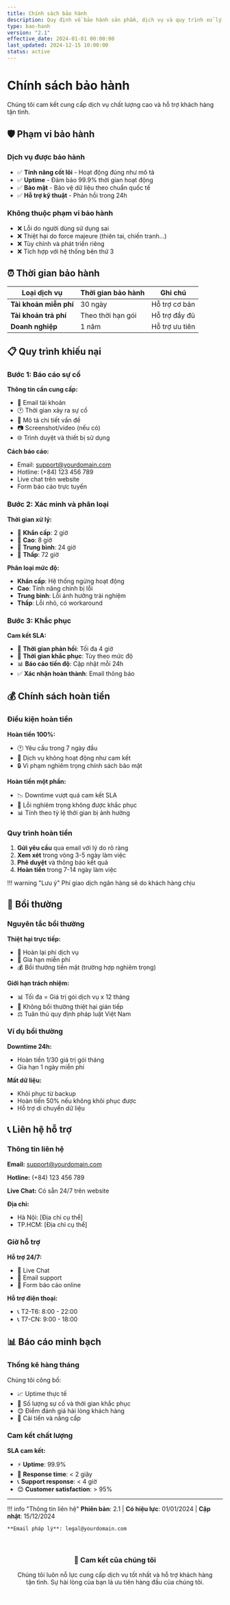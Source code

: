 ```yaml
---
title: Chính sách bảo hành
description: Quy định về bảo hành sản phẩm, dịch vụ và quy trình xử lý khiếu nại
type: bao-hanh
version: "2.1"
effective_date: 2024-01-01 00:00:00
last_updated: 2024-12-15 10:00:00
status: active
---
```


# Chính sách bảo hành

Chúng tôi cam kết cung cấp dịch vụ chất lượng cao và hỗ trợ khách hàng tận tình.

## 🛡️ Phạm vi bảo hành

### Dịch vụ được bảo hành

- ✅ **Tính năng cốt lõi** - Hoạt động đúng như mô tả
- ✅ **Uptime** - Đảm bảo 99.9% thời gian hoạt động
- ✅ **Bảo mật** - Bảo vệ dữ liệu theo chuẩn quốc tế
- ✅ **Hỗ trợ kỹ thuật** - Phản hồi trong 24h

### Không thuộc phạm vi bảo hành

- ❌ Lỗi do người dùng sử dụng sai
- ❌ Thiệt hại do force majeure (thiên tai, chiến tranh...)
- ❌ Tùy chỉnh và phát triển riêng
- ❌ Tích hợp với hệ thống bên thứ 3

## ⏰ Thời gian bảo hành

| Loại dịch vụ | Thời gian bảo hành | Ghi chú |
|--------------|-------------------|---------|
| **Tài khoản miễn phí** | 30 ngày | Hỗ trợ cơ bản |
| **Tài khoản trả phí** | Theo thời hạn gói | Hỗ trợ đầy đủ |
| **Doanh nghiệp** | 1 năm | Hỗ trợ ưu tiên |

## 📋 Quy trình khiếu nại

### Bước 1: Báo cáo sự cố

**Thông tin cần cung cấp:**
- 📧 Email tài khoản
- 🕐 Thời gian xảy ra sự cố
- 📝 Mô tả chi tiết vấn đề
- 📷 Screenshot/video (nếu có)
- 🌐 Trình duyệt và thiết bị sử dụng

**Cách báo cáo:**
- Email: support@yourdomain.com
- Hotline: (+84) 123 456 789
- Live chat trên website
- Form báo cáo trực tuyến

### Bước 2: Xác minh và phân loại

**Thời gian xử lý:**
- 🚨 **Khẩn cấp**: 2 giờ
- 🔸 **Cao**: 8 giờ  
- 🔹 **Trung bình**: 24 giờ
- 🔽 **Thấp**: 72 giờ

**Phân loại mức độ:**
- **Khẩn cấp**: Hệ thống ngừng hoạt động
- **Cao**: Tính năng chính bị lỗi
- **Trung bình**: Lỗi ảnh hưởng trải nghiệm
- **Thấp**: Lỗi nhỏ, có workaround

### Bước 3: Khắc phục

**Cam kết SLA:**
- 🎯 **Thời gian phản hồi**: Tối đa 4 giờ
- 🔧 **Thời gian khắc phục**: Tùy theo mức độ
- 📊 **Báo cáo tiến độ**: Cập nhật mỗi 24h
- ✅ **Xác nhận hoàn thành**: Email thông báo

## 💰 Chính sách hoàn tiền

### Điều kiện hoàn tiền

**Hoàn tiền 100%:**
- 🕐 Yêu cầu trong 7 ngày đầu
- 🚫 Dịch vụ không hoạt động như cam kết
- 🔒 Vi phạm nghiêm trọng chính sách bảo mật

**Hoàn tiền một phần:**
- 📉 Downtime vượt quá cam kết SLA
- 🐛 Lỗi nghiêm trọng không được khắc phục
- 📊 Tính theo tỷ lệ thời gian bị ảnh hưởng

### Quy trình hoàn tiền

1. **Gửi yêu cầu** qua email với lý do rõ ràng
2. **Xem xét** trong vòng 3-5 ngày làm việc  
3. **Phê duyệt** và thông báo kết quả
4. **Hoàn tiền** trong 7-14 ngày làm việc

!!! warning "Lưu ý"
    Phí giao dịch ngân hàng sẽ do khách hàng chịu

## 🔄 Bồi thường

### Nguyên tắc bồi thường

**Thiệt hại trực tiếp:**
- 💸 Hoàn lại phí dịch vụ
- 🎁 Gia hạn miễn phí
- 💰 Bồi thường tiền mặt (trường hợp nghiêm trọng)

**Giới hạn trách nhiệm:**
- 📊 Tối đa = Giá trị gói dịch vụ x 12 tháng
- 🚫 Không bồi thường thiệt hại gián tiếp
- ⚖️ Tuân thủ quy định pháp luật Việt Nam

### Ví dụ bồi thường

**Downtime 24h:**
- Hoàn tiền 1/30 giá trị gói tháng
- Gia hạn 1 ngày miễn phí

**Mất dữ liệu:**
- Khôi phục từ backup
- Hoàn tiền 50% nếu không khôi phục được
- Hỗ trợ di chuyển dữ liệu

## 📞 Liên hệ hỗ trợ

### Thông tin liên hệ

**Email:** support@yourdomain.com

**Hotline:** (+84) 123 456 789

**Live Chat:** Có sẵn 24/7 trên website

**Địa chỉ:** 
- Hà Nội: [Địa chỉ cụ thể]
- TP.HCM: [Địa chỉ cụ thể]

### Giờ hỗ trợ

**Hỗ trợ 24/7:**
- 💬 Live Chat
- 📧 Email support
- 📱 Form báo cáo online

**Hỗ trợ điện thoại:**
- 📞 T2-T6: 8:00 - 22:00
- 📞 T7-CN: 9:00 - 18:00

## 📊 Báo cáo minh bạch

### Thống kê hàng tháng

Chúng tôi công bố:
- 📈 Uptime thực tế
- 🐛 Số lượng sự cố và thời gian khắc phục
- 😊 Điểm đánh giá hài lòng khách hàng
- 🔧 Cải tiến và nâng cấp

### Cam kết chất lượng

**SLA cam kết:**
- ⚡ **Uptime**: 99.9%
- 🏃 **Response time**: < 2 giây
- 📞 **Support response**: < 4 giờ
- 😊 **Customer satisfaction**: > 95%

---

!!! info "Thông tin liên hệ"
    **Phiên bản**: 2.1 | **Có hiệu lực**: 01/01/2024 | **Cập nhật**: 15/12/2024
    
    **Email pháp lý**: legal@yourdomain.com

<div style="text-align: center; margin: 32px 0; padding: 24px; background: var(--brand-bg-secondary); border-radius: var(--brand-radius);">
    <h3 style="color: var(--brand-accent); margin-top: 0;">🤝 Cam kết của chúng tôi</h3>
    <p style="margin-bottom: 16px;">
        Chúng tôi luôn nỗ lực cung cấp dịch vụ tốt nhất và hỗ trợ khách hàng tận tình.
        Sự hài lòng của bạn là ưu tiên hàng đầu của chúng tôi.
    </p>
    <a href="mailto:support@yourdomain.com" style="
        background: var(--brand-accent);
        color: white;
        padding: 12px 24px;
        border-radius: 8px;
        text-decoration: none;
        font-weight: 500;
    ">Liên hệ hỗ trợ</a>
</div>
